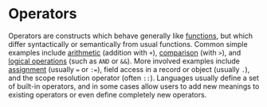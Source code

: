 # Operators

Operators are constructs which behave generally like [functions][concept-functions], but which differ syntactically or semantically from usual functions. Common simple examples include [arithmetic][concept-arithmetic] (addition with `+`), [comparison][concept-comparisons] (with `>`), and [logical operations][concept-conditionals] (such as `AND` or `&&`). More involved examples include [assignment][concept-assignment] (usually `=` or `:=`), field access in a record or object (usually `.`), and the scope resolution operator (often `::`). Languages usually define a set of built-in operators, and in some cases allow users to add new meanings to existing operators or even define completely new operators.

[concept-arithmetic]: ./arithmetic.md
[concept-assignment]: ./assignment.md
[concept-comparisons]: ./comparisons.md
[concept-conditionals]: ./conditionals.md
[concept-functions]: ./functions.md
